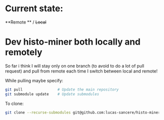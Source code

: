 # Current state: 

**Remote ** / ~~Local~~ 

# Dev histo-miner both locally and remotely

So far i think I will stay only on one branch (to avoid to do a lot of pull request) and pull from remote each time I switch between local and remote! 

While pulling maybe specify:

```bash
git pull                # Update the main repository
git submodule update    # Update submodules
```

To clone:

```bash
git clone --recurse-submodules git@github.com:lucas-sancere/histo-miner.git
```


